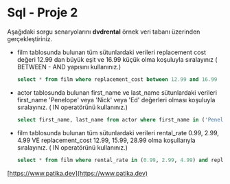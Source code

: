 # Sql - Proje 2

Aşağıdaki sorgu senaryolarını **dvdrental** örnek veri tabanı üzerinden gerçekleştiriniz.

- film tablosunda bulunan tüm sütunlardaki verileri replacement cost değeri 12.99 dan büyük eşit ve 16.99 küçük olma koşuluyla sıralayınız ( BETWEEN - AND yapısını kullanınız.)

  ```sql
  select * from film where replacement_cost between 12.99 and 16.99
  ```

- actor tablosunda bulunan first_name ve last_name sütunlardaki verileri first_name 'Penelope' veya 'Nick' veya 'Ed' değerleri olması koşuluyla sıralayınız. ( IN operatörünü kullanınız.)

  ```sql
  select first_name, last_name from actor where first_name in ('Penelope', 'Nick', 'Ed')
  ```

- film tablosunda bulunan tüm sütunlardaki verileri rental_rate 0.99, 2.99, 4.99 VE replacement_cost 12.99, 15.99, 28.99 olma koşullarıyla sıralayınız. ( IN operatörünü kullanınız.)
  ```sql
  select * from film where rental_rate in (0.99, 2.99, 4.99) and replacement_cost in (12.99, 15.99, 28.99 )
  ```

[https://www.patika.dev](https://www.patika.dev)
